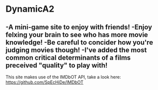 # DynamicA2
-A mini-game site to enjoy with friends! 
-Enjoy felxing your brain to see who has more movie knowledge!
-Be careful to concider how you're judging movies though!
-I've added the most common critical determinants of a films preceived "quality" to play with!
------------------------------------------------------------------------------------------------------------
This site makes use of the IMDbOT API, take a look here:
https://github.com/SpEcHiDe/IMDbOT
